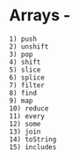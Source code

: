 # Arrays -
	1) push
	2) unshift
	3) pop
	4) shift
	5) slice
	6) splice
	7) filter
	8) find
	9) map
	10) reduce
	11) every
	12) some
	13) join
	14) toString
	15) includes
